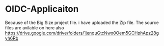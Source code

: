 # OIDC-Applicaiton
Because of the Big Size project file. i have uploaded the Zip file. The source files are avilable on here also https://drive.google.com/drive/folders/1jenquGtcNwo0Oem5GCHphApz28gyh6Rb
